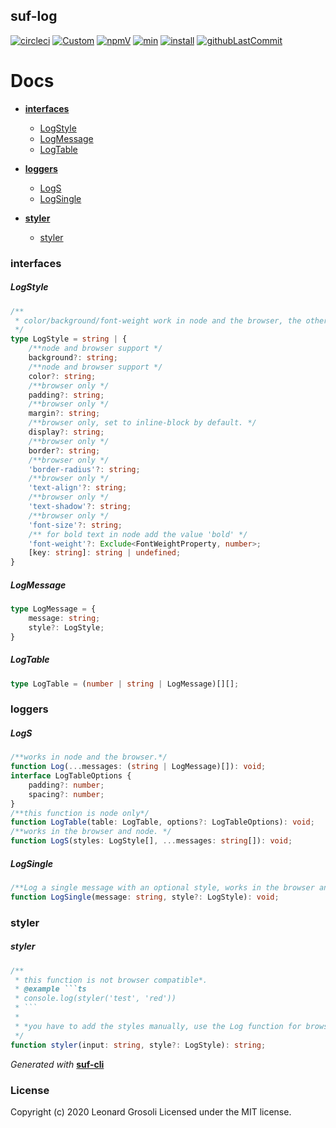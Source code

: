 ## suf-log

<span id="BADGE_GENERATION_MARKER_0"></span>
[![circleci](https://img.shields.io/circleci/build/github/TheRealSyler/suf-log)](https://app.circleci.com/github/TheRealSyler/suf-log/pipelines) [![Custom](https://codecov.io/gh/TheRealSyler/suf-log/branch/master/graph/badge.svg)](https://codecov.io/gh/TheRealSyler/suf-log) [![npmV](https://img.shields.io/npm/v/suf-log?color=green)](https://www.npmjs.com/package/suf-log) [![min](https://img.shields.io/bundlephobia/min/suf-log)](https://bundlephobia.com/result?p=suf-log) [![install](https://badgen.net/packagephobia/install/suf-log)](https://packagephobia.now.sh/result?p=suf-log) [![githubLastCommit](https://img.shields.io/github/last-commit/TheRealSyler/suf-log)](https://github.com/TheRealSyler/suf-log)
<span id="BADGE_GENERATION_MARKER_1"></span>

<span id="DOC_GENERATION_MARKER_0"></span>

# Docs

- **[interfaces](#interfaces)**

  - [LogStyle](#logstyle)
  - [LogMessage](#logmessage)
  - [LogTable](#logtable)

- **[loggers](#loggers)**

  - [LogS](#logs)
  - [LogSingle](#logsingle)

- **[styler](#styler)**

  - [styler](#styler)

### interfaces

##### LogStyle

```typescript
/**
 * color/background/font-weight work in node and the browser, the other properties only work in the browser.
 */
type LogStyle = string | {
    /**node and browser support */
    background?: string;
    /**node and browser support */
    color?: string;
    /**browser only */
    padding?: string;
    /**browser only */
    margin?: string;
    /**browser only, set to inline-block by default. */
    display?: string;
    /**browser only */
    border?: string;
    /**browser only */
    'border-radius'?: string;
    /**browser only */
    'text-align'?: string;
    /**browser only */
    'text-shadow'?: string;
    /**browser only */
    'font-size'?: string;
    /** for bold text in node add the value 'bold' */
    'font-weight'?: Exclude<FontWeightProperty, number>;
    [key: string]: string | undefined;
}
```

##### LogMessage

```typescript
type LogMessage = {
    message: string;
    style?: LogStyle;
}
```

##### LogTable

```typescript
type LogTable = (number | string | LogMessage)[][];
```

### loggers

##### LogS

```typescript
/**works in node and the browser.*/
function Log(...messages: (string | LogMessage)[]): void;
interface LogTableOptions {
    padding?: number;
    spacing?: number;
}
/**this function is node only*/
function LogTable(table: LogTable, options?: LogTableOptions): void;
/**works in the browser and node. */
function LogS(styles: LogStyle[], ...messages: string[]): void;
```

##### LogSingle

```typescript
/**Log a single message with an optional style, works in the browser and node. */
function LogSingle(message: string, style?: LogStyle): void;
```

### styler

##### styler

```typescript
/**
 * this function is not browser compatible*.
 * @example ```ts
 * console.log(styler('test', 'red'))
 * ```
 *
 * *you have to add the styles manually, use the Log function for browser compatibly.
 */
function styler(input: string, style?: LogStyle): string;
```

_Generated with_ **[suf-cli](https://www.npmjs.com/package/suf-cli)**
<span id="DOC_GENERATION_MARKER_1"></span>

### License

<span id="LICENSE_GENERATION_MARKER_0"></span>
Copyright (c) 2020 Leonard Grosoli Licensed under the MIT license.
<span id="LICENSE_GENERATION_MARKER_1"></span>
